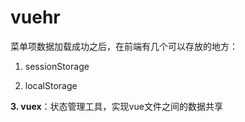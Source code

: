 # vuehr

菜单项数据加载成功之后，在前端有几个可以存放的地方：

1. sessionStorage

2. localStorage

 **3. vuex**：状态管理工具，实现vue文件之间的数据共享
